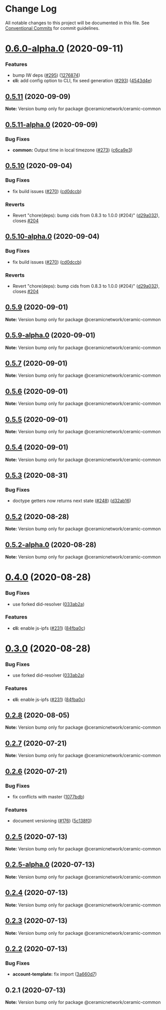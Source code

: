 # Change Log

All notable changes to this project will be documented in this file.
See [Conventional Commits](https://conventionalcommits.org) for commit guidelines.

# [0.6.0-alpha.0](https://github.com/ceramicnetwork/js-ceramic/compare/@ceramicnetwork/ceramic-common@0.5.11...@ceramicnetwork/ceramic-common@0.6.0-alpha.0) (2020-09-11)


### Features

* bump IW deps ([#295](https://github.com/ceramicnetwork/js-ceramic/issues/295)) ([1276874](https://github.com/ceramicnetwork/js-ceramic/commit/1276874be36c578c41193180d02d597cbdd4302e))
* **cli:** add config option to CLI, fix seed generation ([#293](https://github.com/ceramicnetwork/js-ceramic/issues/293)) ([4543d4e](https://github.com/ceramicnetwork/js-ceramic/commit/4543d4e298663eacc981c3d07e64bf0334f84076))





## [0.5.11](https://github.com/ceramicnetwork/js-ceramic/compare/@ceramicnetwork/ceramic-common@0.5.11-alpha.0...@ceramicnetwork/ceramic-common@0.5.11) (2020-09-09)

**Note:** Version bump only for package @ceramicnetwork/ceramic-common





## [0.5.11-alpha.0](https://github.com/ceramicnetwork/js-ceramic/compare/@ceramicnetwork/ceramic-common@0.5.10...@ceramicnetwork/ceramic-common@0.5.11-alpha.0) (2020-09-09)


### Bug Fixes

* **common:** Output time in local timezone ([#273](https://github.com/ceramicnetwork/js-ceramic/issues/273)) ([c6ca9e3](https://github.com/ceramicnetwork/js-ceramic/commit/c6ca9e38b9d4eb5481f4677d0b6064a0fc48a5bf))





## [0.5.10](https://github.com/ceramicnetwork/js-ceramic/compare/@ceramicnetwork/ceramic-common@0.5.9...@ceramicnetwork/ceramic-common@0.5.10) (2020-09-04)


### Bug Fixes

* fix build issues ([#270](https://github.com/ceramicnetwork/js-ceramic/issues/270)) ([cd0dccb](https://github.com/ceramicnetwork/js-ceramic/commit/cd0dccbe97617288ada1720660fba7d249702271))


### Reverts

* Revert "chore(deps): bump cids from 0.8.3 to 1.0.0 (#204)" ([d29a032](https://github.com/ceramicnetwork/js-ceramic/commit/d29a032726a4beec5fa12fba528b2d520b4ca690)), closes [#204](https://github.com/ceramicnetwork/js-ceramic/issues/204)





## [0.5.10-alpha.0](https://github.com/ceramicnetwork/js-ceramic/compare/@ceramicnetwork/ceramic-common@0.5.9...@ceramicnetwork/ceramic-common@0.5.10-alpha.0) (2020-09-04)


### Bug Fixes

* fix build issues ([#270](https://github.com/ceramicnetwork/js-ceramic/issues/270)) ([cd0dccb](https://github.com/ceramicnetwork/js-ceramic/commit/cd0dccbe97617288ada1720660fba7d249702271))


### Reverts

* Revert "chore(deps): bump cids from 0.8.3 to 1.0.0 (#204)" ([d29a032](https://github.com/ceramicnetwork/js-ceramic/commit/d29a032726a4beec5fa12fba528b2d520b4ca690)), closes [#204](https://github.com/ceramicnetwork/js-ceramic/issues/204)





## [0.5.9](https://github.com/ceramicnetwork/js-ceramic/compare/@ceramicnetwork/ceramic-common@0.5.9-alpha.0...@ceramicnetwork/ceramic-common@0.5.9) (2020-09-01)

**Note:** Version bump only for package @ceramicnetwork/ceramic-common





## [0.5.9-alpha.0](https://github.com/ceramicnetwork/js-ceramic/compare/@ceramicnetwork/ceramic-common@0.5.7...@ceramicnetwork/ceramic-common@0.5.9-alpha.0) (2020-09-01)

**Note:** Version bump only for package @ceramicnetwork/ceramic-common





## [0.5.7](https://github.com/ceramicnetwork/js-ceramic/compare/@ceramicnetwork/ceramic-common@0.5.3...@ceramicnetwork/ceramic-common@0.5.7) (2020-09-01)

**Note:** Version bump only for package @ceramicnetwork/ceramic-common





## [0.5.6](https://github.com/ceramicnetwork/js-ceramic/compare/@ceramicnetwork/ceramic-common@0.5.3...@ceramicnetwork/ceramic-common@0.5.6) (2020-09-01)

**Note:** Version bump only for package @ceramicnetwork/ceramic-common





## [0.5.5](https://github.com/ceramicnetwork/js-ceramic/compare/@ceramicnetwork/ceramic-common@0.5.3...@ceramicnetwork/ceramic-common@0.5.5) (2020-09-01)

**Note:** Version bump only for package @ceramicnetwork/ceramic-common





## [0.5.4](https://github.com/ceramicnetwork/js-ceramic/compare/@ceramicnetwork/ceramic-common@0.5.3...@ceramicnetwork/ceramic-common@0.5.4) (2020-09-01)

**Note:** Version bump only for package @ceramicnetwork/ceramic-common





## [0.5.3](https://github.com/ceramicnetwork/js-ceramic/compare/@ceramicnetwork/ceramic-common@0.5.2...@ceramicnetwork/ceramic-common@0.5.3) (2020-08-31)


### Bug Fixes

* doctype getters now returns next state ([#248](https://github.com/ceramicnetwork/js-ceramic/issues/248)) ([d32ab16](https://github.com/ceramicnetwork/js-ceramic/commit/d32ab165a7771e543e8d1e08e64fe2994fb3db34))





## [0.5.2](https://github.com/ceramicnetwork/js-ceramic/compare/@ceramicnetwork/ceramic-common@0.5.2-alpha.0...@ceramicnetwork/ceramic-common@0.5.2) (2020-08-28)

**Note:** Version bump only for package @ceramicnetwork/ceramic-common





## [0.5.2-alpha.0](https://github.com/ceramicnetwork/js-ceramic/compare/@ceramicnetwork/ceramic-common@0.4.0...@ceramicnetwork/ceramic-common@0.5.2-alpha.0) (2020-08-28)

**Note:** Version bump only for package @ceramicnetwork/ceramic-common





# [0.4.0](https://github.com/ceramicnetwork/js-ceramic/compare/@ceramicnetwork/ceramic-common@0.2.8...@ceramicnetwork/ceramic-common@0.4.0) (2020-08-28)


### Bug Fixes

* use forked did-resolver ([033ab2a](https://github.com/ceramicnetwork/js-ceramic/commit/033ab2a65ef59159f375864610fa9d5ad9f1e7ea))


### Features

* **cli:** enable js-ipfs ([#231](https://github.com/ceramicnetwork/js-ceramic/issues/231)) ([84fba0c](https://github.com/ceramicnetwork/js-ceramic/commit/84fba0c7deb36a1b75646282be2e7fef3840a53a))





# [0.3.0](https://github.com/ceramicnetwork/js-ceramic/compare/@ceramicnetwork/ceramic-common@0.2.8...@ceramicnetwork/ceramic-common@0.3.0) (2020-08-28)


### Bug Fixes

* use forked did-resolver ([033ab2a](https://github.com/ceramicnetwork/js-ceramic/commit/033ab2a65ef59159f375864610fa9d5ad9f1e7ea))


### Features

* **cli:** enable js-ipfs ([#231](https://github.com/ceramicnetwork/js-ceramic/issues/231)) ([84fba0c](https://github.com/ceramicnetwork/js-ceramic/commit/84fba0c7deb36a1b75646282be2e7fef3840a53a))





## [0.2.8](https://github.com/ceramicnetwork/js-ceramic/compare/@ceramicnetwork/ceramic-common@0.2.7...@ceramicnetwork/ceramic-common@0.2.8) (2020-08-05)

**Note:** Version bump only for package @ceramicnetwork/ceramic-common





## [0.2.7](https://github.com/ceramicnetwork/js-ceramic/compare/@ceramicnetwork/ceramic-common@0.2.6...@ceramicnetwork/ceramic-common@0.2.7) (2020-07-21)

**Note:** Version bump only for package @ceramicnetwork/ceramic-common





## [0.2.6](https://github.com/ceramicnetwork/js-ceramic/compare/@ceramicnetwork/ceramic-common@0.2.5...@ceramicnetwork/ceramic-common@0.2.6) (2020-07-21)


### Bug Fixes

* fix conflicts with master ([1077bdb](https://github.com/ceramicnetwork/js-ceramic/commit/1077bdb81ce10bfeafa5a53922eb93dfcf4b23f6))


### Features

* document versioning ([#176](https://github.com/ceramicnetwork/js-ceramic/issues/176)) ([5c138f0](https://github.com/ceramicnetwork/js-ceramic/commit/5c138f0ecd3433ef364b9a266607263ee97526d1))





## [0.2.5](https://github.com/ceramicnetwork/js-ceramic/compare/@ceramicnetwork/ceramic-common@0.2.5-alpha.0...@ceramicnetwork/ceramic-common@0.2.5) (2020-07-13)

**Note:** Version bump only for package @ceramicnetwork/ceramic-common





## [0.2.5-alpha.0](https://github.com/ceramicnetwork/js-ceramic/compare/@ceramicnetwork/ceramic-common@0.2.4...@ceramicnetwork/ceramic-common@0.2.5-alpha.0) (2020-07-13)

**Note:** Version bump only for package @ceramicnetwork/ceramic-common





## [0.2.4](https://github.com/ceramicnetwork/js-ceramic/compare/@ceramicnetwork/ceramic-common@0.2.3...@ceramicnetwork/ceramic-common@0.2.4) (2020-07-13)

**Note:** Version bump only for package @ceramicnetwork/ceramic-common





## [0.2.3](https://github.com/ceramicnetwork/js-ceramic/compare/@ceramicnetwork/ceramic-common@0.2.2...@ceramicnetwork/ceramic-common@0.2.3) (2020-07-13)

**Note:** Version bump only for package @ceramicnetwork/ceramic-common





## [0.2.2](https://github.com/ceramicnetwork/js-ceramic/compare/@ceramicnetwork/ceramic-common@0.2.1...@ceramicnetwork/ceramic-common@0.2.2) (2020-07-13)


### Bug Fixes

* **account-template:** fix import ([3a660d7](https://github.com/ceramicnetwork/js-ceramic/commit/3a660d72f654d7614f207587b5086888c9da6273))





## 0.2.1 (2020-07-13)

**Note:** Version bump only for package @ceramicnetwork/ceramic-common
